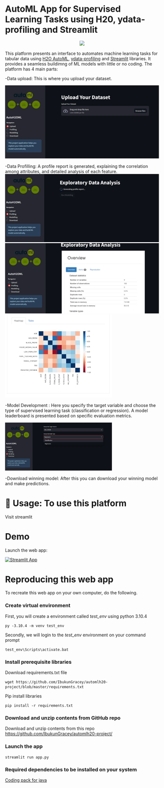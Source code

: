 # AutoML App for Supervised Learning Tasks using H20, ydata-profiling and Streamlit

<div align="center">
<img src="https://d112y698adiu2z.cloudfront.net/photos/production/software_photos/002/225/744/datas/original.png" width="350">
</div>


This platform presents an interface to automates machine learning tasks for tabular data using [H2O AutoML](https://docs.h2o.ai/h2o/latest-stable/h2o-docs/automl.html), [ydata-profiling](https://github.com/ydataai/ydata-profiling) and [Streamlit](https://docs.streamlit.io/get-started/installation/command-line) libraries. It provides a seamless buildimng of ML models with little or no coding. The platform has 4 main parts:

-Data upload: This is where you upload your dataset. 
   
<img src="https://github.com/IbukunGracey/automlh20-project/blob/master/images/Upload_data.png">

-Data Profilling: A profile report is generated, explaining the correlation among attributes, and detailed analysis of each feature.
<img src="https://github.com/IbukunGracey/automlh20-project/blob/master/images/Profiling.png">
<img src="https://github.com/IbukunGracey/automlh20-project/blob/master/images/Profile_report.png">
<img src="https://github.com/IbukunGracey/automlh20-project/blob/master/images/Attribute%20Heatmap%20.png" width="350">

-Model Development : Here you specify the target variable and choose the type of supervised learning task (classification or regression). A model leaderboard is presented based on specific evaluation metrics.
   
<img src="https://github.com/IbukunGracey/automlh20-project/blob/master/images/Modelling.png" width="350">

-Download winning model: After this you can download your winning model and make predictions.

# 💾 Usage: To use this platform

Visit streamlit

# Demo

Launch the web app:

[![Streamlit App](https://static.streamlit.io/badges/streamlit_badge_black_white.svg)](https://automlh2oplatform.streamlit.app/)


# Reproducing this web app
To recreate this web app on your own computer, do the following.

### Create virtual environment
First, you will create a  environment called *test_env* using python 3.10.4

```
py -3.10.4 -m venv test_env
```
Secondly, we will login to the *test_env* environment on your command prompt
```
test_env\Scripts\activate.bat
```
### Install prerequisite libraries

Download requirements.txt file

```
wget https://github.com/IbukunGracey/automlh20-project/blob/master/requirements.txt

```

Pip install libraries
```
pip install -r requirements.txt
```
###  Download and unzip contents from GitHub repo

Download and unzip contents from this repo https://github.com/IbukunGracey/automlh20-project/

###  Launch the app

```
streamlit run app.py
```
### Required dependencies to be installed on your system

[Coding pack for java](https://code.visualstudio.com/docs/java/java-tutorial )

